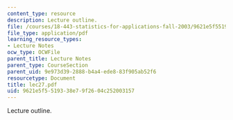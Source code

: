 ```yaml
---
content_type: resource
description: Lecture outline.
file: /courses/18-443-statistics-for-applications-fall-2003/9621e5f5519338e79f2604c252003157_lec27.pdf
file_type: application/pdf
learning_resource_types:
- Lecture Notes
ocw_type: OCWFile
parent_title: Lecture Notes
parent_type: CourseSection
parent_uid: 9e973d39-2888-b4a4-ede8-83f905ab52f6
resourcetype: Document
title: lec27.pdf
uid: 9621e5f5-5193-38e7-9f26-04c252003157
---
```

Lecture outline.

